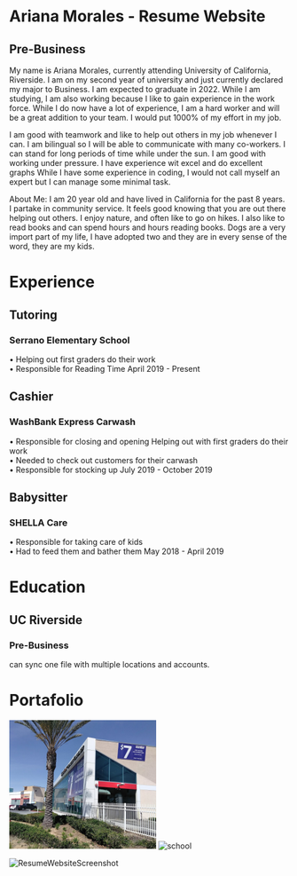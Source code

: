 # Ariana Morales - Resume Website 
## Pre-Business 

My name is Ariana Morales, currently attending University of California, Riverside. I am on my second year of university and just currently declared my major to Business. I am expected to graduate in 2022. While I am studying, I am also working because I like to gain experience in the work force. While I do now have a lot of experience, I am a hard worker and will be a great addition to your team. I would put 1000% of my effort in my job.  
  
I am good with teamwork and like to help out others in my job whenever I can. I am bilingual so I will be able to communicate with many co-workers. I can stand for long periods of time while under the sun. I am good with working under pressure. I have experience wit excel and do excellent graphs While I have some experience in coding, I would not call myself an expert but I can manage some minimal task.  
  
About Me: I am 20 year old and have lived in California for the past 8 years. I partake in community service. It feels good knowing that you are out there helping out others. I enjoy nature, and often like to go on hikes. I also like to read books and can spend hours and hours reading books. Dogs are a very import part of my life, I have adopted two and they are in every sense of the word, they are my kids.


# Experience
## Tutoring
### Serrano Elementary School
• Helping out first graders do their work  
• Responsible for Reading Time
April 2019 - Present

## Cashier
### WashBank Express Carwash
• Responsible for closing and opening Helping out with first graders do their work  
• Needed to check out customers for their carwash  
• Responsible for stocking up
July 2019 - October 2019


## Babysitter
### SHELLA Care

• Responsible for taking care of kids  
• Had to feed them and bather them
	May 2018 - April 2019


# Education
## UC Riverside 
### Pre-Business

can sync one file with multiple locations and accounts.
# Portafolio 
![carwash](img/carwash.png)
![school](img/school.jpg)


![ResumeWebsiteScreenshot](img/ResumeWebsiteScreenshot.png)
